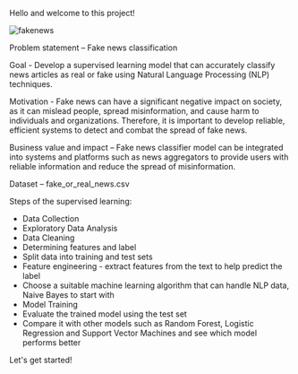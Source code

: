 Hello and welcome to this project!


![fakenews](https://user-images.githubusercontent.com/50005288/224878497-662f6d7a-eedc-4642-9e24-10dad582d4c8.png)



Problem statement – Fake news classification

Goal - Develop a supervised learning model that can accurately classify news articles as real or fake using Natural Language Processing (NLP) techniques.

Motivation - Fake news can have a significant negative impact on society, as it can mislead people, spread misinformation, and cause harm to individuals and organizations. Therefore, it is important to develop reliable, efficient systems to detect and combat the spread of fake news.

Business value and impact – Fake news classifier model can be integrated into systems and platforms such as news aggregators to provide users with reliable information and reduce the spread of misinformation.

Dataset – fake_or_real_news.csv


Steps of the supervised learning:

- Data Collection
- Exploratory Data Analysis
- Data Cleaning
- Determining features and label
- Split data into training and test sets
- Feature engineering - extract features from the text to help predict the label
- Choose a suitable machine learning algorithm that can handle NLP data, Naive Bayes to start with
- Model Training
- Evaluate the trained model using the test set
- Compare it with other models such as Random Forest, Logistic Regression and Support Vector Machines and see which model performs better

Let's get started!
